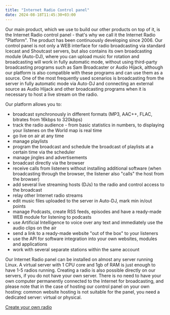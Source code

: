 ```yaml
---
title: "Internet Radio Control panel"
date: 2024-08-18T11:45:30+03:00
---
```


Our main product, which we use to build our other products on top of it, is the Internet Radio control panel - that's why we call it the Internet Radio "Platform". The product has been continuously developing since 2006. 
Our control panel is not only a WEB interface for radio broadcasting via standard Icecast and Shoutcast servers, but also contains its own broadcasting module (Auto-DJ), where you can upload music for rotation and broadcasting will work in fully automatic mode, without using third-party broadcasting programs such as Sam Broadcaster or Audio Hijack, although our platform is also compatible with these programs and can use them as a source. One of the most frequently used scenarios is broadcasting from the server in fully automatic mode via Auto-DJ and connecting an external source as Audio Hijack and other broadcasting programs when it is necessary to host a live stream on the radio.

Our platform allows you to:
- broadcast synchronously in different formats (MP3, AAC++, FLAC, bitrates from 16kbps to 320kbps)
- track the radio audience - from basic statistics in numbers, to displaying your listenes on the World map is real time
- go live on air at any time
- manage playlists
- program the broadcast and schedule the broadcast of playlists at a certain time via the scheduler
- manage jingles and advertisements
- broadcast directly via the browser
- receive calls from listeners without installing additional software (when broadcasting through the browser, the listener also "calls" the host from the browser)
- add several live streaming hosts (DJs) to the radio and control access to the broadcast
- relay other Internet radio streams
- edit music files uploaded to the server in Auto-DJ, mark min in/out points
- manage Podcasts, create RSS feeds, episodes and have a ready-made WEB module for listening to podcasts
- use Artificial Intelligence to voice over any text and immediately use the audio clips on the air
- send a link to a ready-made website "out of the box" to your listeners
- use the API for software integration into your own websites, modules and applications
- work with several separate stations within the same account

Our Internet Radio panel can be installed on almost any server running Linux. A virtual server with 1 CPU core and 1gb of RAM is just enough to have 1-5 radios running. Creating a radio is also possible directly on our servers, if you do not have your own server. There is no need to have your own computer permanently connected to the Internet for broadcasting, and please note that in the case of hosting our control panel on your own hosting: common website hosting is not suitable for the panel, you need a dedicated server: virtual or physical.

[Create your own radio](https://app.radio-tochka.com )